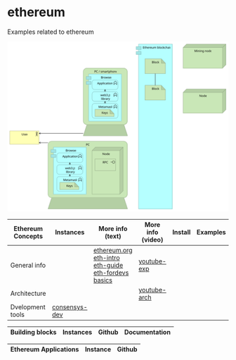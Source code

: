 # ethereum
Examples related to ethereum

![](architecture/Ethereum.svg)


| Ethereum Concepts | Instances                | More info (text) | More info (video) |   Install  |  Examples |
| --------------- |  ---------                  | ---------       | ---------          | ---------  |  -------- | 
| General info    |    |   [ethereum.org]<br>[eth-intro]<br>[eth-guide]<br>[eth-fordevs]<br>[basics]   |  [youtube-exp]
| Architecture    |                             |                   | [youtube-arch]
| Dvelopment tools | [consensys-dev]

[ethereum.org]: https://www.ethereum.org/
[eth-intro]:    https://medium.com/coinmonks/https-medium-com-ritesh-modi-solidity-chapter1-63dfaff08a11
[eth-guide]:    https://blockgeeks.com/guides/ethereum/
[eth-fordevs]:  https://blockgeeks.com/guides/?tagfilter=true&filter=Blockchain%20for%20Developers
[youtube-exp]:  https://www.youtube.com/results?search_query=ethereum+explained
[youtube-arch]: https://www.youtube.com/results?search_query=ethereum+architecture
[consensys-dev]: https://ethereum.consensys.net/
[basics]:       https://consensys.net/academy/blockchain-basics-book/

| Building blocks   | Instances                              | Github | Documentation |
| ---------------   |  ---------                             | ------ | --------------|


| Ethereum Applications | Instance            |  Github |
| ---------------   |  ---------          | ------- |


